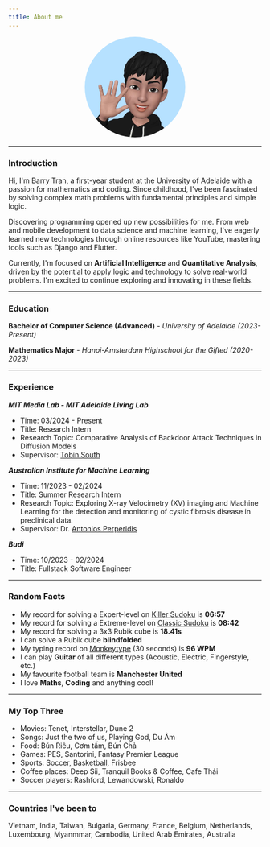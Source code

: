 ```yaml
---
title: About me
---
```

<div align="center">
  <img alt="xineohperif" src="/assets/images/emoji.jpg" width=200 height=200 style="border-radius: 50%;">
</div>

---

### Introduction

Hi, I'm Barry Tran, a first-year student at the University of Adelaide with a passion for mathematics and coding. Since childhood, I've been fascinated by solving complex math problems with fundamental principles and simple logic.

Discovering programming opened up new possibilities for me. From web and mobile development to data science and machine learning, I've eagerly learned new technologies through online resources like YouTube, mastering tools such as Django and Flutter.

Currently, I'm focused on **Artificial Intelligence** and **Quantitative Analysis**, driven by the potential to apply logic and technology to solve real-world problems. I'm excited to continue exploring and innovating in these fields.

---

### Education

**Bachelor of Computer Science (Advanced)** - _University of Adelaide (2023-Present)_

**Mathematics Major** - _Hanoi-Amsterdam Highschool for the Gifted (2020-2023)_

---

### Experience

***MIT Media Lab - MIT Adelaide Living Lab***
  - Time: 03/2024 - Present
  - Title: Research Intern
  - Research Topic: Comparative Analysis of Backdoor Attack Techniques in Diffusion Models
  - Supervisor: [Tobin South](https://www.linkedin.com/in/tobinsouth/)


***Australian Institute for Machine Learning***
  - Time: 11/2023 - 02/2024
  - Title: Summer Research Intern
  - Research Topic: Exploring X-ray Velocimetry (XV) imaging and Machine Learning for the detection and monitoring of cystic fibrosis disease in preclinical data.
  - Supervisor: Dr. [Antonios Perperidis](https://www.adelaide.edu.au/directory/antonios.perperidis)

***Budi***
  - Time: 10/2023 - 02/2024
  - Title: Fullstack Software Engineer

---

### Random Facts

- My record for solving a Expert-level on [Killer Sudoku](https://sudoku.com/killer) is **06:57**
- My record for solving a Extreme-level on [Classic Sudoku](https://sudoku.com) is **08:42**
- My record for solving a 3x3 Rubik cube is **18.41s**
- I can solve a Rubik cube **blindfolded**
- My typing record on [Monkeytype](https://monkeytype.com/) (30 seconds) is **96 WPM**
- I can play **Guitar** of all different types (Acoustic, Electric, Fingerstyle, etc.)
- My favourite football team is **Manchester United**
- I love **Maths**, **Coding** and anything cool!

---

### My Top Three

- Movies: Tenet, Interstellar, Dune 2
- Songs: Just the two of us, Playing God, Dư Âm
- Food: Bún Riêu, Cơm tấm, Bún Chả
- Games: PES, Santorini, Fantasy Premier League
- Sports: Soccer, Basketball, Frisbee
- Coffee places: Deep Sii, Tranquil Books & Coffee, Cafe Thái
- Soccer players: Rashford, Lewandowski, Ronaldo

---

### Countries I've been to

Vietnam, India, Taiwan, Bulgaria, Germany, France, Belgium, Netherlands, Luxembourg, Myanmmar, Cambodia, United Arab Emirates, Australia





